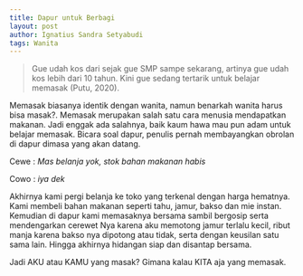 ```yaml
---
title: Dapur untuk Berbagi
layout: post
author: Ignatius Sandra Setyabudi
tags: Wanita
---
```


> Gue udah kos dari sejak gue SMP sampe sekarang, artinya gue udah kos lebih dari 10 tahun. Kini gue sedang tertarik untuk belajar memasak  (Putu, 2020).

Memasak biasanya identik dengan wanita, namun benarkah wanita harus bisa masak?. 
Memasak merupakan salah satu cara menusia mendapatkan makanan. 
Jadi enggak ada salahnya, baik kaum hawa mau pun adam untuk belajar memasak.
Bicara soal dapur, penulis pernah membayangkan obrolan di dapur dimasa yang akan datang. 

Cewe : _Mas belanja yok, stok bahan makanan habis_

Cowo : _iya dek_

Akhirnya kami pergi belanja ke toko yang terkenal dengan harga hematnya. 
Kami membeli bahan makanan seperti tahu, jamur, bakso dan mie instan.
Kemudian di dapur kami memasaknya bersama sambil bergosip serta mendengarkan cerewet Nya karena aku memotong jamur terlalu kecil, 
ribut manja karena bakso nya dipotong atau tidak, serta dengan keusilan satu sama lain. 
Hingga akhirnya hidangan siap dan disantap bersama.

Jadi AKU atau KAMU yang masak? Gimana kalau KITA aja yang memasak.

